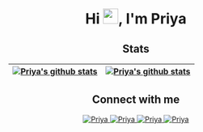 <h1 align="center">Hi <img src="https://media.giphy.com/media/hvRJCLFzcasrR4ia7z/giphy.gif" width="30px"/>, I'm Priya</h1>

<!-- --------------------------------------------------------------------------------------------------------------------------------------- -->


<h2 align="center">Stats</h2>

| <a href="https://github.com/Priiyyya-21"><img align="center" src="https://streak-stats.demolab.com/?user=Priiyyya-21&theme=highcontrast" alt="Priya's github stats" /></a> |  <a href="https://github.com/Priiyyya-21"><img align="center" src="https://github-readme-stats.vercel.app/api?username=Priiyyya-21&count_private=true&theme=vision-friendly-dark&show_icons=true" alt="Priya's github stats" /></a> |
| ------------- | ------------- |

<!-- --------------------------------------------------------------------------------------------------------------------------------------- -->   


<h2 align="center">Connect with me</h2>

<p align="center">
  
 <a href="https://linkedin.com/in/priya-majhi">
   <img alt="Priya" src="https://img.shields.io/badge/-LinkedIn-blue?style=flat-square&logo=Linkedin&logoColor=white&link=https://linkedin.com/in/priya-majhi/" />
 </a>
  
 <a href="https://www.instagram.com/_______p.r.i.y.aaaaa_________">
   <img alt="Priya" src="https://img.shields.io/badge/-Instagram-red?style=flat-square&logo=Instagram&logoColor=white&link=https://www.instagram.com/_______p.r.i.y.aaaaa_________/" />
 </a>

 </a>
 <a href="mailto:priyamajhi79@gmail.com">
   <img alt="Priya" src="https://img.shields.io/badge/-Email-pink?style=flat-square&logo=Gmail&logoColor=white&link=mailto:priyamajhi79@gmail.com" />
 </a>
 
 <a href="https://github.com/Priiyyya-21">
   <img alt="Priya" src="https://img.shields.io/github/followers/Priiyyya-21?label=follow&style=social" />
 </a>   
 
</p>

<!-- --------------------------------------------------------------------------------------------------------------------------------------- -->
